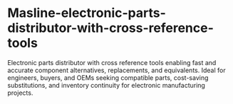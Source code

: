 # Masline-electronic-parts-distributor-with-cross-reference-tools
Electronic parts distributor with cross reference tools enabling fast and accurate component alternatives, replacements, and equivalents. Ideal for engineers, buyers, and OEMs seeking compatible parts, cost-saving substitutions, and inventory continuity for electronic manufacturing projects.
